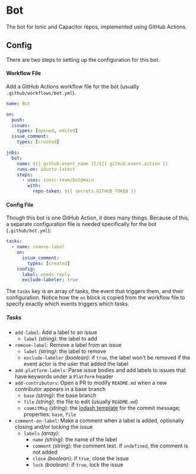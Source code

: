 # Bot

The bot for Ionic and Capacitor repos, implemented using GitHub Actions.

## Config

There are two steps to setting up the configuration for this bot.

#### Workflow File

Add a GitHub Actions workflow file for the bot (usually `.github/workflows/bot.yml`).

```yml
name: Bot

on:
  push:
  issues:
    types: [opened, edited]
  issue_comment:
    types: [created]

jobs:
  bot:
    name: ${{ github.event_name }}/${{ github.event.action }}
    runs-on: ubuntu-latest
    steps:
      - uses: ionic-team/bot@main
        with:
          repo-token: ${{ secrets.GITHUB_TOKEN }}
```

#### Config File

Though this bot is one GitHub Action, it does many things. Because of this, a separate configuration file is needed specifically for the bot (`.github/bot.yml`):

```yml
tasks:
  - name: remove-label
    on:
      issue_comment:
        types: [created]
    config:
      label: needs-reply
      exclude-labeler: true
```

The `tasks` key is an array of tasks, the event that triggers them, and their configuration. Notice how the `on` block is copied from the workflow file to specify exactly which events triggers which tasks.

##### Tasks

- `add-label`: Add a label to an issue
  - `label` _(string)_: the label to add
- `remove-label`: Remove a label from an issue
  - `label` _(string)_: the label to remove
  - `exclude-labeler` _(boolean)_: if `true`, the label won't be removed if the event actor is the user that added the label
- `add-platform-labels`: Parse issue bodies and add labels to issues that have keywords under a `Platform` header
- `add-contributors`: Open a PR to modify `README.md` when a new contributor appears in a base branch
  - `base` _(string)_: the base branch
  - `file` _(string)_: the file to edit (usually `README.md`)
  - `commitMsg` _(string)_: the [lodash template](https://lodash.com/docs#template) for the commit message; properties: `base`, `file`
- `comment-on-label`: Make a comment when a label is added, optionally closing and/or locking the issue
  - `labels` _(array)_:
    - `name` _(string)_: the name of the label
    - `comment` _(string)_: the comment text. if `undefined`, the comment is not added
    - `close` _(boolean)_: if `true`, close the issue
    - `lock` _(boolean)_: if `true`, lock the issue
